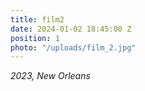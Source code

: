 ```yaml
---
title: film2
date: 2024-01-02 18:45:00 Z
position: 1
photo: "/uploads/film_2.jpg"
---
```


*2023, New Orleans*
